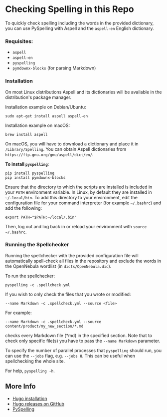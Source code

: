 
# Checking Spelling in this Repo

To quickly check spelling including the words in the provided dictionary, you can use PySpelling with Aspell and the `aspell-en` English dictionary.

### Requisites:

- `aspell`
- `aspell-en`
- `pyspelling`
- `pymdownx-blocks` (for parsing Markdown)

### Installation

On most Linux distributions Aspell and its dictionaries will be available in the distribution's package manager.

Installation example on Debian/Ubuntu:

```
sudo apt-get install aspell aspell-en
```

Installation example on macOS:

```
brew install aspell
```

On macOS, you will have to download a dictionary and place it in `/Library/Spelling`. You can obtain Aspell dictionaries from `https://ftp.gnu.org/gnu/aspell/dict/en/`.

**To install `pyspelling`**:

```
pip install pyspelling
pip install pymdownx-blocks
```

Ensure that the directory to which the scripts are installed is included in your `PATH` environment variable. In Linux, by default they are installed in `~/.local/bin`. To add this directory to your environment, edit the configuration file for your command interpreter (for example `~/.bashrc`) and add the following:

```
export PATH="$PATH:~/local/.bin"
```

Then, log out and log back in or reload your environment with `source ~/.bashrc`.

### Running the Spellchecker

Running the spellchecker with the provided configuration file will automatically spell-check all files in the repository and exclude the words in the OpenNebula wordlist (in `dicts/OpenNebula.dic`).

To run the spellchecker:

```
pyspelling -c .spellcheck.yml
```

If you wish to only check the files that you wrote or modified:

```
--name Markdown -c .spellcheck.yml --source <file>
```

For example:

```
--name Markdown -c .spellcheck.yml --source content/product/my_new_section/*.md
```

checks every Markdown file (\*md) in the specified section. Note that to check only specific file(s) you have to pass the `--name Markdown` parameter.

To specify the number of parallel processes that `pyspelling` should run, you can use the `--jobs` flag, e.g. `--jobs 8`. This can be useful when spellchecking the whole site.

For help, `pyspelling -h`.


## More Info

- [Hugo installation](https://gohugo.io/installation/)
- [Hugo releases on GitHub](https://github.com/gohugoio/hugo/releases)
- [PySpelling](https://facelessuser.github.io/pyspelling/)
